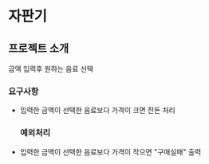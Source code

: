 # 자판기

## 프로젝트 소개
금액 입력후 원하는 음료 선택 

### 요구사항
- 입력한 금액이 선택한 음료보다 가격이 크면 잔돈 처리
    ### 예외처리
- 입력한 금액이 선택한 음료보다 가격이 작으면 "구매실패" 출력